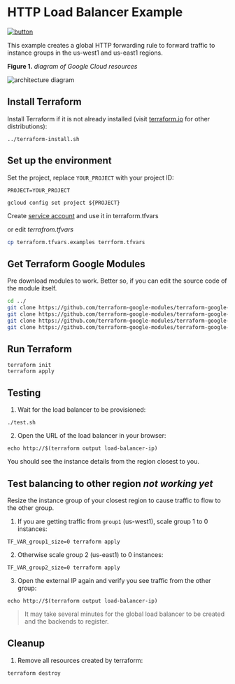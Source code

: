 # HTTP Load Balancer Example

[![button](http://gstatic.com/cloudssh/images/open-btn.png)](https://console.cloud.google.com/cloudshell/open?git_repo=https://github.com/GoogleCloudPlatform/terraform-google-lb-http&working_dir=examples/basic&page=shell&tutorial=README.md)

This example creates a global HTTP forwarding rule to forward traffic to instance groups in the us-west1 and us-east1 regions.

**Figure 1.** *diagram of Google Cloud resources*

![architecture diagram](https://raw.githubusercontent.com/GoogleCloudPlatform/terraform-google-lb-http/master/examples/multi-mig-http-lb/diagram.png)

## Install Terraform

Install Terraform if it is not already installed (visit [terraform.io](https://terraform.io) for other distributions):

```
../terraform-install.sh
```

## Set up the environment

Set the project, replace `YOUR_PROJECT` with your project ID:

```
PROJECT=YOUR_PROJECT
```

```
gcloud config set project ${PROJECT}
```

Create [service account](https://console.cloud.google.com/iam-admin/serviceaccounts) and use it in terraform.tfvars


or  edit *terrafrom.tfvars*

```bash
cp terraform.tfvars.examples terrform.tfvars
```

## Get Terraform Google Modules

Pre download modules  to work. Better so, if you can edit the source code of the module itself.

```bash
cd ../
git clone https://github.com/terraform-google-modules/terraform-google-project-factory
git clone https://github.com/terraform-google-modules/terraform-google-cloud-nat.git
git clone https://github.com/terraform-google-modules/terraform-google-lb-http.git
git clone https://github.com/terraform-google-modules/terraform-google-vm.git
```

## Run Terraform

```
terraform init
terraform apply
```

## Testing

1. Wait for the load balancer to be provisioned:

```
./test.sh
```

2. Open the URL of the load balancer in your browser:

```
echo http://$(terraform output load-balancer-ip)
```

You should see the instance details from the region closest to you.

## Test balancing to other region *not working yet*

Resize the instance group of your closest region to cause traffic to flow to the other group.

1. If you are getting traffic from `group1` (us-west1), scale group 1 to 0 instances:

```
TF_VAR_group1_size=0 terraform apply
```

2. Otherwise scale group 2 (us-east1) to 0 instances:

```
TF_VAR_group2_size=0 terraform apply
```

3. Open the external IP again and verify you see traffic from the other group:

```
echo http://$(terraform output load-balancer-ip)
```

> It may take several minutes for the global load balancer to be created and the backends to register.

## Cleanup

1. Remove all resources created by terraform:

```
terraform destroy
```